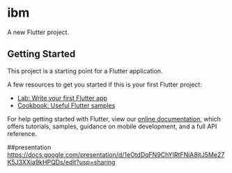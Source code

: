 # ibm

A new Flutter project.

## Getting Started

This project is a starting point for a Flutter application.

A few resources to get you started if this is your first Flutter project:

- [Lab: Write your first Flutter app](https://flutter.dev/docs/get-started/codelab)
- [Cookbook: Useful Flutter samples](https://flutter.dev/docs/cookbook)

For help getting started with Flutter, view our
[online documentation](https://flutter.dev/docs), which offers tutorials,
samples, guidance on mobile development, and a full API reference.

##presentation
https://docs.google.com/presentation/d/1eOtdDqFN9ChYIRtFNjA8jtJ5Me27K5J3XXia9kHPQDs/edit?usp=sharing
